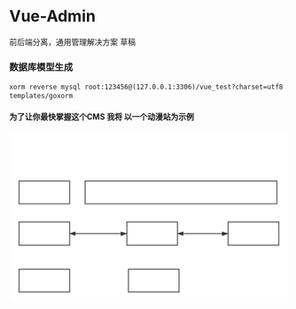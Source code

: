# Vue-Admin
前后端分离，通用管理解决方案 草稿

### 数据库模型生成
``` 
xorm reverse mysql root:123456@(127.0.0.1:3306)/vue_test?charset=utf8 templates/goxorm
```

#### 为了让你最快掌握这个CMS 我将 以一个动漫站为示例

![](./README/backend.svg)
